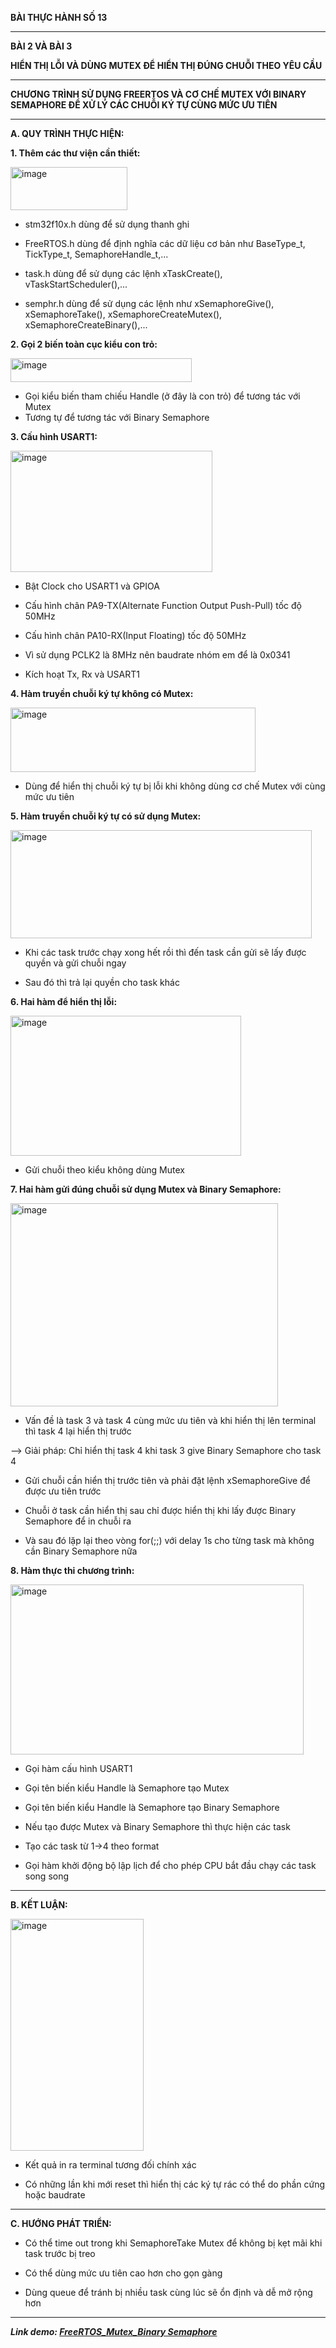 **BÀI THỰC HÀNH SỐ 13**

---

**BÀI 2 VÀ BÀI 3**

**HIỂN THỊ LỖI VÀ DÙNG MUTEX ĐỂ HIỂN THỊ ĐÚNG CHUỖI THEO YÊU CẦU**

---

**CHƯƠNG TRÌNH SỬ DỤNG FREERTOS VÀ CƠ CHẾ MUTEX VỚI BINARY SEMAPHORE ĐỂ XỬ LÝ CÁC CHUỖI KÝ TỰ CÙNG MỨC ƯU TIÊN**

---

**A. QUY TRÌNH THỰC HIỆN:**

**1. Thêm các thư viện cần thiết:**

<img width="187" height="69" alt="image" src="https://github.com/user-attachments/assets/ab84581f-909f-48bc-b8a2-dfe8b0cd6b3e" />

- stm32f10x.h dùng để sử dụng thanh ghi
  
- FreeRTOS.h dùng để định nghĩa các dữ liệu cơ bản như BaseType_t, TickType_t, SemaphoreHandle_t,...
  
- task.h dùng để sử dụng các lệnh xTaskCreate(), vTaskStartScheduler(),...
  
- semphr.h dùng để sử dụng các lệnh như xSemaphoreGive(), xSemaphoreTake(), xSemaphoreCreateMutex(), xSemaphoreCreateBinary(),...

**2. Gọi 2 biến toàn cục kiểu con trỏ:**

<img width="290" height="38" alt="image" src="https://github.com/user-attachments/assets/44e25c79-64dc-466b-aace-2979f8a12d47" />

- Gọi kiểu biến tham chiếu Handle (ở đây là con trỏ) để tương tác với Mutex
- Tương tự để tương tác với Binary Semaphore

**3. Cấu hình USART1:**

<img width="323" height="194" alt="image" src="https://github.com/user-attachments/assets/5797ac56-3014-4a81-9625-b8d38ee47770" />

- Bật Clock cho USART1 và GPIOA

- Cấu hình chân PA9-TX(Alternate Function Output Push-Pull) tốc độ 50MHz

- Cấu hình chân PA10-RX(Input Floating) tốc độ 50MHz

- Vì sử dụng PCLK2 là 8MHz nên baudrate nhóm em để là 0x0341

- Kích hoạt Tx, Rx và USART1

**4. Hàm truyền chuỗi ký tự không có Mutex:**

<img width="392" height="103" alt="image" src="https://github.com/user-attachments/assets/58d5044c-1c2d-4ae2-a512-58b719abff42" />

- Dùng để hiển thị chuỗi ký tự bị lỗi khi không dùng cơ chế Mutex với cùng mức ưu tiên

**5. Hàm truyền chuỗi ký tự có sử dụng Mutex:**

<img width="482" height="173" alt="image" src="https://github.com/user-attachments/assets/4affba4f-b47a-4c3c-9df9-c9e093ce3bb9" />

- Khi các task trước chạy xong hết rồi thì đến task cần gửi sẽ lấy được quyền và gửi chuỗi ngay
  
- Sau đó thì trả lại quyền cho task khác

**6. Hai hàm để hiển thị lỗi:**

<img width="369" height="224" alt="image" src="https://github.com/user-attachments/assets/5e9d0fcd-e076-44cf-ad29-d716c97c091c" />

- Gửi chuỗi theo kiểu không dùng Mutex

**7. Hai hàm gửi đúng chuỗi sử dụng Mutex và Binary Semaphore:**

<img width="428" height="325" alt="image" src="https://github.com/user-attachments/assets/8b42013c-5fe8-4a33-b925-df26e66b08a6" />

- Vấn đề là task 3 và task 4 cùng mức ưu tiên và khi hiển thị lên terminal thì task 4 lại hiển thị trước

 --> Giải pháp: Chỉ hiển thị task 4 khi task 3 give Binary Semaphore cho task 4

- Gửi chuỗi cần hiển thị trước tiên và phải đặt lệnh xSemaphoreGive để được ưu tiên trước
  
- Chuỗi ở task cần hiển thị sau chỉ được hiển thị khi lấy được Binary Semaphore để in chuỗi ra
  
- Và sau đó lặp lại theo vòng for(;;) với delay 1s cho từng task mà không cần Binary Semaphore nữa

**8. Hàm thực thi chương trình:**

<img width="469" height="272" alt="image" src="https://github.com/user-attachments/assets/6b6355f1-a9b6-4257-b0fd-ad667e184a32" />

- Gọi hàm cấu hình USART1
  
- Gọi tên biến kiểu Handle là Semaphore tạo Mutex
  
- Gọi tên biến kiểu Handle là Semaphore tạo Binary Semaphore
  
- Nếu tạo được Mutex và Binary Semaphore thì thực hiện các task
  
- Tạo các task từ 1->4 theo format
  
- Gọi hàm khởi động bộ lập lịch để cho phép CPU bắt đầu chạy các task song song

---

**B. KẾT LUẬN:**

<img width="213" height="371" alt="image" src="https://github.com/user-attachments/assets/c61dc834-43b6-40c4-b51a-5ea700038cae" />

- Kết quả in ra terminal tương đối chính xác
  
- Có những lần khi mới reset thì hiển thị các ký tự rác có thể do phần cứng hoặc baudrate

---

**C. HƯỚNG PHÁT TRIỂN:**
- Có thể time out trong khi SemaphoreTake Mutex để không bị kẹt mãi khi task trước bị treo
  
- Có thể dùng mức ưu tiên cao hơn cho gọn gàng
  
- Dùng queue để tránh bị nhiều task cùng lúc sẽ ổn định và dễ mở rộng hơn

---

**_Link demo: [FreeRTOS_Mutex_Binary Semaphore](https://drive.google.com/file/d/1AAj6km06vSo-W4M_2HaHFhAce07KLJQG/view?usp=drive_link)_**

